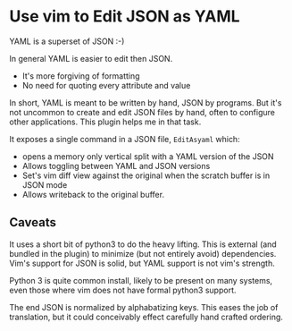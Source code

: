 # Use vim to Edit JSON as YAML

YAML is a superset of JSON :-)

In general YAML is easier to edit then JSON.

* It's more forgiving of formatting
* No need for quoting every attribute and value

In short, YAML is meant to be written by hand, JSON by programs.
But it's not uncommon to create and edit JSON files by hand, often
to configure other applications. This plugin helps me in that task.

It exposes a single command in a JSON file, ``EditAsyaml`` which:

* opens a memory only vertical split with a YAML version of the JSON
* Allows toggling between YAML and JSON versions
* Set's vim diff view against the original when the scratch buffer is in JSON
  mode
* Allows writeback to the original buffer.

## Caveats

It uses a short bit of python3 to do the heavy lifting. This is external (and
bundled in the plugin) to minimize (but not entirely avoid) dependencies. Vim's
support for JSON is solid, but YAML support is not vim's strength.

Python 3 is quite common install, likely to be present on many systems, even
those where vim does not have formal python3 support.

The end JSON is normalized by alphabatizing keys. This eases the job of
translation, but it could conceivably effect carefully hand crafted ordering.

